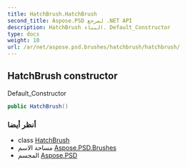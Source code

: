 ```yaml
---
title: HatchBrush.HatchBrush
second_title: Aspose.PSD لمرجع .NET API
description: HatchBrush البناء. Default_Constructor
type: docs
weight: 10
url: /ar/net/aspose.psd.brushes/hatchbrush/hatchbrush/
---
```

## HatchBrush constructor

Default_Constructor

```csharp
public HatchBrush()
```

### أنظر أيضا

* class [HatchBrush](../)
* مساحة الاسم [Aspose.PSD.Brushes](../../hatchbrush/)
* المجسم [Aspose.PSD](../../../)


